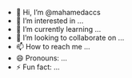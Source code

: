 - 👋 Hi, I’m @mahamedaccs
- 👀 I’m interested in ...
- 🌱 I’m currently learning ...
- 💞️ I’m looking to collaborate on ...
- 📫 How to reach me ...
- 😄 Pronouns: ...
- ⚡ Fun fact: ...

<!---
mahamedaccs/mahamedaccs is a ✨ special ✨ repository because its `README.md` (this file) appears on your GitHub profile.
You can click the Preview link to take a look at your changes.
--->
